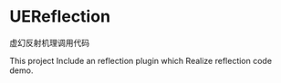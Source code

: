 # UEReflection
虚幻反射机理调用代码

This project Include an reflection plugin which Realize reflection code demo.

